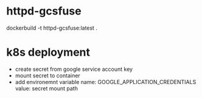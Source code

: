 # httpd-gcsfuse
dockerbuild -t httpd-gcsfuse:latest .

# k8s deployment
- create secret from google service account key
- mount secret to container
- add environemnt variable
    name: GOOGLE_APPLICATION_CREDENTIALS
    value: secret mount path
